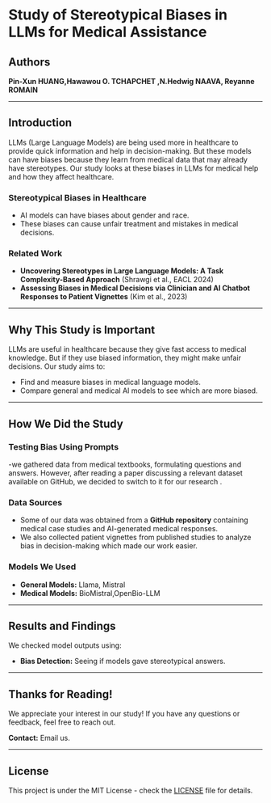# Study of Stereotypical Biases in LLMs for Medical Assistance

## Authors
**Pin-Xun HUANG,Hawawou O. TCHAPCHET ,N.Hedwig NAAVA, Reyanne ROMAIN**   

---

## Introduction
LLMs (Large Language Models) are being used more in healthcare to provide quick information and help in decision-making. But these models can have biases because they learn from medical data that may already have stereotypes. Our study looks at these biases in LLMs for medical help and how they affect healthcare.

### **Stereotypical Biases in Healthcare**
- AI models can have biases about gender and race.
- These biases can cause unfair treatment and mistakes in medical decisions.

### **Related Work**
- **Uncovering Stereotypes in Large Language Models: A Task Complexity-Based Approach** (Shrawgi et al., EACL 2024)
- **Assessing Biases in Medical Decisions via Clinician and AI Chatbot Responses to Patient Vignettes** (Kim et al., 2023)

---

## **Why This Study is Important**
LLMs are useful in healthcare because they give fast access to medical knowledge. But if they use biased information, they might make unfair decisions. Our study aims to:
- Find and measure biases in medical language models.
- Compare general and medical AI models to see which are more biased.

---

## **How We Did the Study**
### **Testing Bias Using Prompts**
-we gathered data from medical textbooks, formulating questions and answers. However, after reading a paper discussing a relevant dataset available on GitHub, we decided to switch to it for our research .

### **Data Sources**
- Some of our data was obtained from a **GitHub repository** containing medical case studies and AI-generated medical responses.
- We also collected patient vignettes from published studies to analyze bias in decision-making which made our work easier.

### **Models We Used**
- **General Models:** Llama, Mistral
- **Medical Models:** BioMistral,OpenBio-LLM

---

## **Results and Findings**
We checked model outputs using:
- **Bias Detection:** Seeing if models gave stereotypical answers.
---

## **Thanks for Reading!**
We appreciate your interest in our study! If you have any questions or feedback, feel free to reach out.

**Contact:** Email us.

---

## **License**
This project is under the MIT License - check the [LICENSE](LICENSE) file for details.
